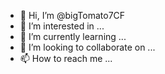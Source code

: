 - 👋 Hi, I’m @bigTomato7CF
- 👀 I’m interested in ...
- 🌱 I’m currently learning ...
- 💞️ I’m looking to collaborate on ...
- 📫 How to reach me ...

<!---
bigTomato7CF/bigTomato7CF is a ✨ special ✨ repository because its `README.md` (this file) appears on your GitHub profile.
You can click the Preview link to take a look at your changes.
--->
